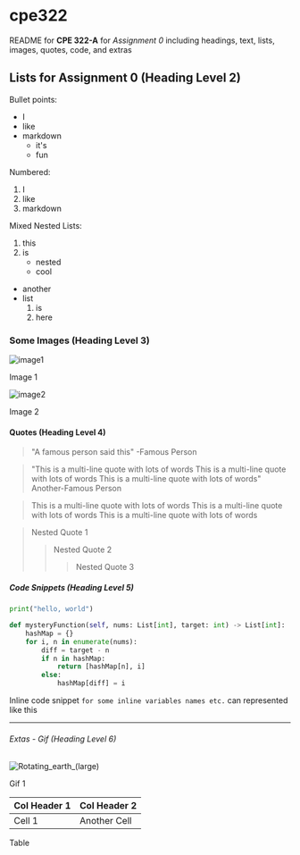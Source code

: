 # cpe322

README for **CPE 322-A** for _Assignment 0_ including headings, text, lists, images, quotes, code, and extras

## Lists for Assignment 0 (Heading Level 2)

Bullet points:
- I 
- like
- markdown
	- it's
	- fun

Numbered:

1. I 
1. like
1. markdown

Mixed Nested Lists:

1. this
2. is
	- nested
	- cool

- another
- list
	1. is
	1. here


### Some Images (Heading Level 3)
![image1](https://github.com/ShawnAviles/cpe322/assets/43704084/928f5fcb-12fa-4244-be59-7c052f8992cd)

Image 1

![image2](https://github.com/ShawnAviles/cpe322/assets/43704084/f30578d7-64ed-4f1f-84b6-16534b900ded)

Image 2


#### Quotes (Heading Level 4)
> "A famous person said this" -Famous Person

> "This is a multi-line quote with lots of words
This is a multi-line quote with lots of words
This is a multi-line quote with lots of words" Another-Famous Person

> This is a multi-line quote with lots of words
> This is a multi-line quote with lots of words
> This is a multi-line quote with lots of words

> Nested Quote 1
> > Nested Quote 2
> > > Nested Quote 3


##### Code Snippets (Heading Level 5)
```python
print("hello, world")
```

```python
def mysteryFunction(self, nums: List[int], target: int) -> List[int]:
	hashMap = {}
	for i, n in enumerate(nums):
		diff = target - n 
		if n in hashMap:
			return [hashMap[n], i]
		else:
			hashMap[diff] = i
```

Inline code snippet `for some inline variables names etc.` can represented like this

---
###### Extas - Gif (Heading Level 6)
![Rotating_earth_(large)](https://github.com/ShawnAviles/cpe322/assets/43704084/166bcc00-a03f-49f8-a9a2-788e2a2f835a)

Gif 1

<table class="table table-bordered">
  <thead class="thead-light">
    <tr>
      <th>Col Header 1</th>
      <th>Col Header 2</th>
    </tr>
  </thead>
  <tbody>
    <tr>
      <td>
        Cell 1
      </td>
      <td>
	Another Cell
      </td>
    </tr>
  </tbody>
</table>

Table


